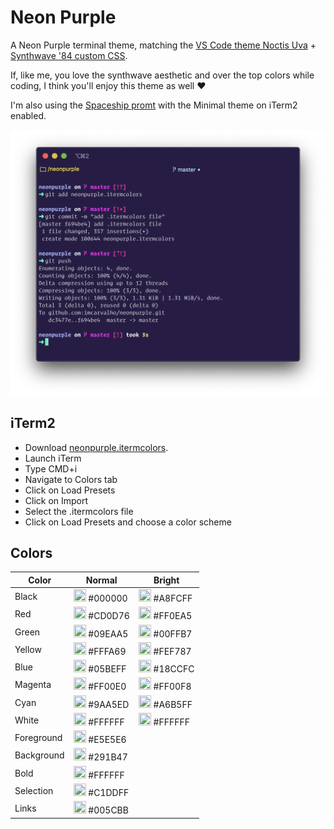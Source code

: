# Neon Purple

A Neon Purple terminal theme, matching the [VS Code theme Noctis Uva](https://marketplace.visualstudio.com/items?itemName=liviuschera.noctis) + [Synthwave '84 custom CSS](https://marketplace.visualstudio.com/items?itemName=RobbOwen.synthwave-vscode).

If, like me, you love the synthwave aesthetic and over the top colors while coding, I think you'll enjoy this theme as well ❤️

I'm also using the [Spaceship promt](https://github.com/denysdovhan/spaceship-prompt) with the Minimal theme on iTerm2 enabled.

![Neon Purple Terminal Color Scheme](neonpurple.png)

## iTerm2

- Download [neonpurple.itermcolors](https://github.com/imcarvalho/neonpurple/releases/download/1.0.0/neonpurple.itermcolors).
- Launch iTerm
- Type CMD+i
- Navigate to Colors tab
- Click on Load Presets
- Click on Import
- Select the .itermcolors file
- Click on Load Presets and choose a color scheme

## Colors

| Color      | Normal                                                                                                            | Bright                                                                                                            |
| ---------- | ----------------------------------------------------------------------------------------------------------------- | ----------------------------------------------------------------------------------------------------------------- |
| Black      | <img src="http://www.thecolorapi.com/id?format=svg&named=false&hex=000000" width="20" height="20" alt=""> #000000 | <img src="http://www.thecolorapi.com/id?format=svg&named=false&hex=A8FCFF" width="20" height="20" alt=""> #A8FCFF |
| Red        | <img src="http://www.thecolorapi.com/id?format=svg&named=false&hex=CD0D76" width="20" height="20" alt=""> #CD0D76 | <img src="http://www.thecolorapi.com/id?format=svg&named=false&hex=FF0EA5" width="20" height="20" alt=""> #FF0EA5 |
| Green      | <img src="http://www.thecolorapi.com/id?format=svg&named=false&hex=09EAA5" width="20" height="20" alt=""> #09EAA5 | <img src="http://www.thecolorapi.com/id?format=svg&named=false&hex=00FFB7" width="20" height="20" alt=""> #00FFB7 |
| Yellow     | <img src="http://www.thecolorapi.com/id?format=svg&named=false&hex=FFFA69" width="20" height="20" alt=""> #FFFA69 | <img src="http://www.thecolorapi.com/id?format=svg&named=false&hex=FEF787" width="20" height="20" alt=""> #FEF787 |
| Blue       | <img src="http://www.thecolorapi.com/id?format=svg&named=false&hex=05BEFF" width="20" height="20" alt=""> #05BEFF | <img src="http://www.thecolorapi.com/id?format=svg&named=false&hex=18CCFC" width="20" height="20" alt=""> #18CCFC |
| Magenta    | <img src="http://www.thecolorapi.com/id?format=svg&named=false&hex=FF00E0" width="20" height="20" alt=""> #FF00E0 | <img src="http://www.thecolorapi.com/id?format=svg&named=false&hex=FF00F8" width="20" height="20" alt=""> #FF00F8 |
| Cyan       | <img src="http://www.thecolorapi.com/id?format=svg&named=false&hex=9AA5ED" width="20" height="20" alt=""> #9AA5ED | <img src="http://www.thecolorapi.com/id?format=svg&named=false&hex=A6B5FF" width="20" height="20" alt=""> #A6B5FF |
| White      | <img src="http://www.thecolorapi.com/id?format=svg&named=false&hex=FFFFFF" width="20" height="20" alt=""> #FFFFFF | <img src="http://www.thecolorapi.com/id?format=svg&named=false&hex=FFFFFF" width="20" height="20" alt=""> #FFFFFF |
| Foreground | <img src="http://www.thecolorapi.com/id?format=svg&named=false&hex=E5E5E6" width="20" height="20" alt=""> #E5E5E6 |                                                                                                                   |
| Background | <img src="http://www.thecolorapi.com/id?format=svg&named=false&hex=291B47" width="20" height="20" alt=""> #291B47 |                                                                                                                   |
| Bold       | <img src="http://www.thecolorapi.com/id?format=svg&named=false&hex=FFFFFF" width="20" height="20" alt=""> #FFFFFF |                                                                                                                   |
| Selection  | <img src="http://www.thecolorapi.com/id?format=svg&named=false&hex=C1DDFF" width="20" height="20" alt=""> #C1DDFF |                                                                                                                   |
| Links      | <img src="http://www.thecolorapi.com/id?format=svg&named=false&hex=005CBB" width="20" height="20" alt=""> #005CBB |                                                                                                                   |
